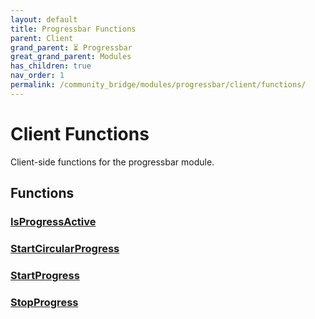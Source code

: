 ```yaml
---
layout: default
title: Progressbar Functions
parent: Client
grand_parent: ⏳ Progressbar
great_grand_parent: Modules
has_children: true
nav_order: 1
permalink: /community_bridge/modules/progressbar/client/functions/
---
```


# Client Functions
Client-side functions for the progressbar module.

## Functions

### [IsProgressActive](IsProgressActive)
### [StartCircularProgress](StartCircularProgress)
### [StartProgress](StartProgress)
### [StopProgress](StopProgress)
